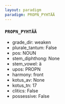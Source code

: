 ```yaml
---
layout: paradigm
paradigm: PROPN_PYHTÄÄ
---
```

### ` PROPN_PYHTÄÄ `


* grade_dir: weaken
* plurale_tantum: False
* pos: NOUN
* stem_diphthong: None
* stem_vowel: ä
* upos: PROPN
* harmony: front
* kotus_av: None
* kotus_tn: 17
* clitics: False
* possessive: False
